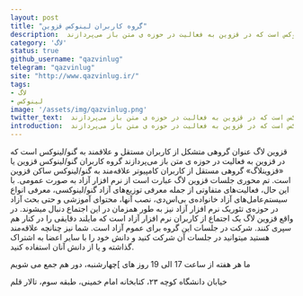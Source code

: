 ```yaml
---
layout: post
title: "گروه کاربران لینوکس قزوین"
description:  قزوین‌ لاگ عنوان گروهی متشکل از کاربران مستقل و علاقمند به گنو/لینوکس است که در قزوین به فعالیت در حوزه ی متن باز می‌پردازند
category: 'لاگ'
status: true
github_username: "qazvinlug"
telegram: "qazvinlug"
site: "http://www.qazvinlug.ir/"
tags:
- لاگ
- لینوکس
image: '/assets/img/qazvinlug.png'
twitter_text:  قزوین‌ لاگ عنوان گروهی متشکل از کاربران مستقل و علاقمند به گنو/لینوکس است که در قزوین به فعالیت در حوزه ی متن باز می‌پردازند
introduction:  قزوین‌ لاگ عنوان گروهی متشکل از کاربران مستقل و علاقمند به گنو/لینوکس است که در قزوین به فعالیت در حوزه ی متن باز می‌پردازند
---
```


قزوین‌ لاگ عنوان گروهی متشکل از کاربران مستقل و علاقمند به گنو/لینوکس است که در قزوین به فعالیت در حوزه ی متن باز می‌پردازند گروه کاربران گنو/لینوکس قزوین یا «قزوینلاگ» گروهی مستقل از کاربران کامپیوتر علاقه‌مند به گنو/لینوکس ساکن قزوین است. تم محوری جلسات قزوین لاگ عبارت است از نرم افزار آزاد به صورت عمومی. با این حال، فعالیت‌های متفاوتی از جمله معرفی توزیع‌های آزاد گنو/لینوکسی، معرفی انواع سیستم‌عامل‌های آزاد خانواده‌ی بی‌اس‌دی، نصب آنها، محتوای آموزشی و حتی بحث آزاد در حوزه‌ی تئوریک نرم افزار آزاد نیز به طور همزمان در این اجتماع دنبال میشوند. در واقع قزوین لاگ یک اجتماع از کاربران نرم افزار آزاد است که مایلند دقایقی را در کنار هم سپری کنند. شرکت در جلسات این گروه برای عموم آزاد است. شما نیز چنانچه علاقه‌مند هستید میتوانید در جلسات آن شرکت کنید و دانش خود را با سایر اعضا به اشتراک گذاشته و یا از دانش آنان استفاده کنید.

ما هر هفته از ساعت 17 الی 19 روز های ]چهارشنبه، دور هم جمع می شویم

خیابان دانشگاه کوچه ۲۳، کتابخانه امام خمینی، طبقه سوم، تالار قلم 